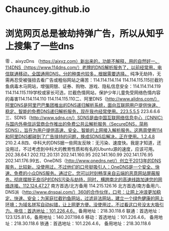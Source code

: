 # Chauncey.github.io

# 浏览网页总是被劫持弹广告，所以从知乎上搜集了一些dns

零 、aixyzDns （https://aixyz.com）新出来的，功能不解释，用的自然好一、114DNS（https://www.114dns.com/）老牌的DNS解析服务了，以前经常用，电信联通移动，全国通用DNS，分的种类也较多，根据需要选择。 
纯净无劫持，无需再忍受被强扭去看广告或粗俗网站之痛苦：114.114.114.114 
114.114.115.115拦截钓鱼病毒木马网站，增强网银、证券、购物、游戏、隐私信息安全：114.114.114.119 
114.114.115.119学校或家长可选，拦截色情网站，保护少年儿童免受网络色情内容的毒害114.114.114.110 
114.114.115.110二、阿里DNS（http://www.alidns.com/）阿里DNS是阿里巴巴集团推出的DNS递归解析系统，面向互联网用户提供快速、稳定、智能的免费DNS递归解析服务，现在我也经常使用。223.5.5.5 
223.6.6.6三、SDNS（http://www.sdns.cn/）SDNS是由中国互联网络信息中心（CNNIC）与国内外电信运营商合作推出的免费公共云解析服务（SecureDNS，简称SDNS），旨在为用户提供高速、安全、智能的上网接入解析服务。这两周使用114和阿里DNS都碰到了广告挟持的问题，换成SDNS后解决，正在使用。1.2.4.8 
210.2.4.8四、中科大的DNS据一些网友反映：无污染、速度快。我是才知道，还没用过，不过考虑到中科大的教育性质和有名的Ubuntu源的速度，应该可用。202.38.64.1 
202.112.20.131 
202.141.160.95 
202.141.160.99 
202.141.176.95 
202.141.176.99五、OneDNS（http://www.onedns.net/）创立于2013年的DNS服务，比较新，没使用过，不过他们的口号挺吸引人：OneDNS是一个安全、快速、免费的小众DNS服务。通过它，您可以时刻畅享来自云端的恶意网站屏蔽服务，彻底摆脱无良ISP的DNS污染与劫持，同时，横跨南北的高速线路加速您的网络连接。112.124.47.27 南方首选/北方备用 
114.215.126.16 北方首选/南方备用六、DNS派（http://www.dnspai.com/）360的合作伙伴，口号：让网上冲浪更加稳定、快速、安全；为家庭拦截钓鱼网站，过滤非法网站，建立一个绿色健康的网上环境；为域名拼写自动纠错，让上网更方便。没使用过，不过看这口号没太大吸引力。电信：首选地址：101.226.4.6， 备用地址：218.30.118.6 
联通：首选地址：123.125.81.6，备用地址：140.207.198.6 
移动：首选地址：101.226.4.6， 备用地址：218.30.118.6 
铁通：首选地址：101.226.4.6， 备用地址：218.30.118.6
